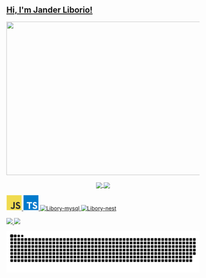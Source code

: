 <main> 
  <a href="https://github.com/JanderLiborio20">
  <h2>Hi, I'm Jander Liborio!</h2>

  <p align="center">
   <img  width="600" height="400" src="https://github.com/demartini/demartini/blob/master/code.gif">
  </p>
    
   <div align="center">
      <a href="https://github.com/JanderLiborio20">
      <img height=160em align="center" src="https://github-readme-stats.vercel.app/api?username=JanderLiborio20&count_private=true&show_icons=true&theme=github_dark" />
      <img height=160em align="center" src="https://github-readme-stats.vercel.app/api/top-langs/?username=JanderLiborio20&layout=compact&theme=github_dark&hide=html,css,c,svelte,python,shell" />
   </div>
     
  <br>
   
  <div style="display: inline_block">
    <img alt="Libory-Js" width="40" height="40" src="https://raw.githubusercontent.com/devicons/devicon/master/icons/javascript/javascript-original.svg" />
    <img alt="Libory-Ts" width="40" height="40" src="https://raw.githubusercontent.com/devicons/devicon/master/icons/typescript/typescript-original.svg" />
    <img alt="Libory-mysql" width="40" height="40" src="https://cdn.jsdelivr.net/gh/devicons/devicon/icons/mysql/mysql-original.svg" />
    <img alt="Libory-nest" width="40" height="40" src="https://cdn.jsdelivr.net/gh/devicons/devicon/icons/materialui/materialui-original.svg" />
  </div>
   
   <br>
    
 <div style="display: block">
    <a 
       href="https://www.linkedin.com/in/janderliborio/" target="_blank" rel="noopener">
       <img src="https://img.shields.io/badge/-LinkedIn-%230077B5?style=for-the-badge&logo=linkedin&logoColor=white">
    </a>
    <a 
       href="mailto: jandernunes14@gmail.com" target="_blank">
       <img src="https://img.shields.io/badge/-Gmail-%23333?style=for-the-badge&logo=gmail&logoColor=white">
    </a>
  </div>
      
   ![Snake animation](https://github.com/janderliborio20/janderliborio20/blob/output/github-contribution-grid-snake.svg)
    
</main>
